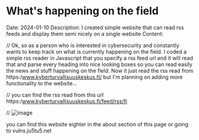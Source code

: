 # What's happening on the field
Date: 2024-01-10
Description: I created simple website that can read rss feeds and display them semi nicely on a single website
Content:

//
Ok, so as a person who is interested in cybersecurity and constantly wants to keep track on what is currently happening on the field. I coded a simple rss reader in Javascript that you specify a rss feed url and it will read that and parse every heading into nice looking boxes so you can read easily the news and stuff happening on the field. Now it just read the rss read from https:/www.kyberturvallisuuskeskus.fi/ but I'm planning on adding more functionality to the website...

//
you can find the rss read from this url https:/www.kyberturvallisuuskeskus.fi/feed/rss/fi

//
![image](images/vulns.png)

you can find this website eighter in the about section of this page or going to vulns.ju5tu5.net